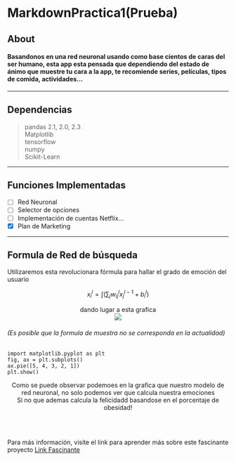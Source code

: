 # MarkdownPractica1(Prueba)
## About
#### Basandonos en una red neuronal usando como base cientos de caras del ser humano, esta app esta pensada que dependiendo del estado de ánimo que muestre tu cara a la app, te recomiende series, películas, tipos de comida, actividades...
* * *
## Dependencias
> pandas 2.1, 2.0, 2.3
> <br>
> Matplotlib
> <br>
> tensorflow
> <br>
> numpy
> <br>
> Scikit-Learn
* * *
## Funciones Implementadas
* [ ] Red Neuronal
* [ ] Selector de opciones
* [ ] Implementación de cuentas Netflix...
* [x] Plan de Marketing
* * *
## Formula de Red de búsqueda
Utilizaremos esta revolucionara fórmula para hallar el grado de emoción del usuario

$$
  x^l_i = \int(\sum_j w^l_{ij}x^{l-1}_j+b^l_i)
$$

<p align="center">
dando lugar a esta grafica
<br>
<img src="https://encrypted-tbn0.gstatic.com/images?q=tbn:ANd9GcS9c3cwVcO64S4t8X7-SVBMSUid7wKeYnVTew&usqp=CAU)">
</p>

###### (Es posible que la formula de muestra no se corresponda en la actualidad)
~~~
import matplotlib.pyplot as plt
fig, ax = plt.subplots()
ax.pie([5, 4, 3, 2, 1])
plt.show()
~~~



<p align="center">
  Como se puede observar podemoes en la grafica que nuestro modelo de red neuronal, no solo podemos ver que calcula nuestra emociones
<br>
  Si no que ademas calcula la felicidadd basandose en el porcentaje de obesidad!
</p>
<br>
<br>

Para más información, visite el link para aprender más sobre este fascinante proyecto [Link Fascinante](https://www.freecodecamp.org/news/neural-networks-for-dummies-a-quick-intro-to-this-fascinating-field-795b1705104a)


